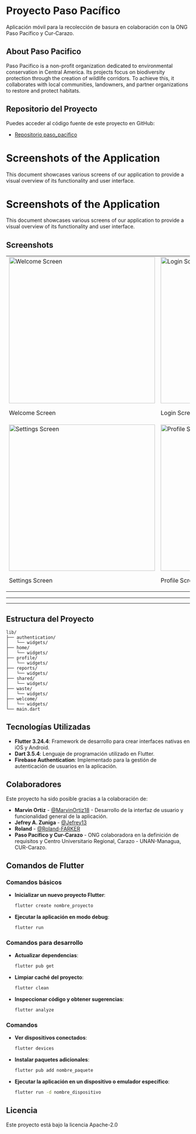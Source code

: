 
# Proyecto Paso Pacífico

Aplicación móvil para la recolección de basura en colaboración con la ONG Paso Pacífico y Cur-Carazo.

## About Paso Pacifico

Paso Pacifico is a non-profit organization dedicated to environmental conservation in Central America. Its projects focus on biodiversity protection through the creation of wildlife corridors. To achieve this, it collaborates with local communities, landowners, and partner organizations to restore and protect habitats.

## Repositorio del Proyecto

Puedes acceder al código fuente de este proyecto en GitHub:

- [Repositorio paso_pacifico](https://github.com/Jefrey13/paso_pacifico.git)

# Screenshots of the Application

This document showcases various screens of our application to provide a visual overview of its functionality and user interface.

# Screenshots of the Application

This document showcases various screens of our application to provide a visual overview of its functionality and user interface.

## Screenshots

<table>
  <tr>
    <td>
      <img src="https://i.ibb.co/7JXWPPz/welcome.jpg" alt="Welcome Screen" height="400">
      <p>Welcome Screen</p>
    </td>
    <td>
      <img src="https://i.ibb.co/3yymN1y/login.jpg" alt="Login Screen" height="400">
      <p>Login Screen</p>
    </td>
    <td>
      <img src="https://i.ibb.co/CQbyp6Y/create.jpg" alt="Create Account Screen" height="400">
      <p>Create Account Screen</p>
    </td>
    <td>
      <img src="https://i.ibb.co/TTQzw6R/home.jpg" alt="Home Screen" height="400">
      <p>Home Screen</p>
    </td>
  </tr>
  <tr>
    <td>
      <img src="https://i.ibb.co/ZN6Zdr4/setting.jpg" alt="Settings Screen" height="400">
      <p>Settings Screen</p>
    </td>
    <td>
      <img src="https://i.ibb.co/By7cXRw/account.jpg" alt="Profile Screen" height="400">
      <p>Profile Screen</p>
    </td>
        <td>
      <img src="https://i.ibb.co/8zV8sDq/changepassword.jpg" alt="Change Password Screen" height="400">
      <p>Change Password Screen</p>
    </td>
    <td>
      <!-- Empty cell for symmetry -->
    </td>
  </tr>
</table>

---


---

## Estructura del Proyecto

```
lib/
├── authentication/
│   └── widgets/
├── home/
│   └── widgets/
├── profile/
│   └── widgets/
├── reports/
│   └── widgets/
├── shared/
│   └── widgets/
├── waste/
│   └── widgets/
├── welcome/
│   └── widgets/
└── main.dart
```

## Tecnologías Utilizadas

- **Flutter 3.24.4**: Framework de desarrollo para crear interfaces nativas en iOS y Android.
- **Dart 3.5.4**: Lenguaje de programación utilizado en Flutter.
- **Firebase Authentication**: Implementado para la gestión de autenticación de usuarios en la aplicación.


## Colaboradores

Este proyecto ha sido posible gracias a la colaboración de:

- **Marvin Ortiz** - [@MarvinOrtiz18](https://github.com/MarvinOrtiz18) - Desarrollo de la interfaz de usuario y funcionalidad general de la aplicación.
- **Jefrey A. Zuniga** - [@Jefrey13](https://github.com/Jefrey13) 
- **Roland** - [@Roland-FARKER](https://github.com/Roland-FARKER)
- **Paso Pacífico y Cur-Carazo** - ONG colaboradora en la definición de requisitos y Centro Universitario Regional, Carazo - UNAN-Managua, CUR-Carazo.

## Comandos de Flutter

### Comandos básicos

- **Inicializar un nuevo proyecto Flutter**:
  ```bash
  flutter create nombre_proyecto
  ```

- **Ejecutar la aplicación en modo debug**:
  ```bash
  flutter run
  ```

### Comandos para desarrollo

- **Actualizar dependencias**:
  ```bash
  flutter pub get
  ```

- **Limpiar caché del proyecto**:
  ```bash
  flutter clean
  ```

- **Inspeccionar código y obtener sugerencias**:
  ```bash
  flutter analyze
  ```

### Comandos

- **Ver dispositivos conectados**:
  ```bash
  flutter devices
  ```

- **Instalar paquetes adicionales**:
  ```bash
  flutter pub add nombre_paquete
  ```

- **Ejecutar la aplicación en un dispositivo o emulador específico**:
  ```bash
  flutter run -d nombre_dispositivo
  ```

## Licencia

Este proyecto está bajo la licencia Apache-2.0
